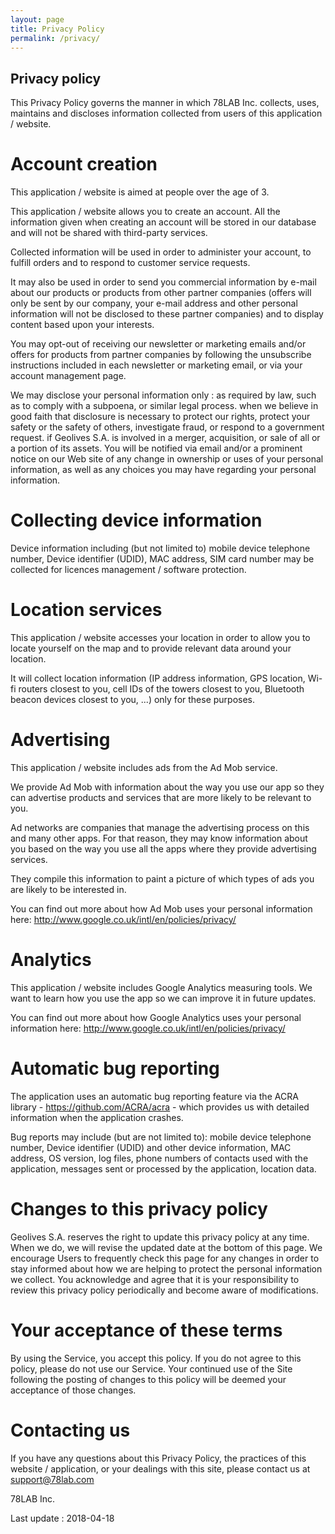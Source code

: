 ```yaml
---
layout: page
title: Privacy Policy
permalink: /privacy/
---
```


## Privacy policy
This Privacy Policy governs the manner in which 78LAB Inc. collects, uses, maintains and discloses information collected from users of this application / website.

# Account creation
This application / website is aimed at people over the age of 3.

This application / website allows you to create an account. All the information given when creating an account will be stored in our database and will not be shared with third-party services.

Collected information will be used in order to administer your account, to fulfill orders and to respond to customer service requests.

It may also be used in order to send you commercial information by e-mail about our products or products from other partner companies (offers will only be sent by our company, your e-mail address and other personal information will not be disclosed to these partner companies) and to display content based upon your interests.

You may opt-out of receiving our newsletter or marketing emails and/or offers for products from partner companies by following the unsubscribe instructions included in each newsletter or marketing email, or via your account management page.

We may disclose your personal information only :
as required by law, such as to comply with a subpoena, or similar legal process.
when we believe in good faith that disclosure is necessary to protect our rights, protect your safety or the safety of others, investigate fraud, or respond to a government request.
if Geolives S.A. is involved in a merger, acquisition, or sale of all or a portion of its assets. You will be notified via email and/or a prominent notice on our Web site of any change in ownership or uses of your personal information, as well as any choices you may have regarding your personal information.

# Collecting device information
Device information including (but not limited to) mobile device telephone number, Device identifier (UDID), MAC address, SIM card number may be collected for licences management / software protection.

# Location services
This application / website accesses your location in order to allow you to locate yourself on the map and to provide relevant data around your location.

It will collect location information (IP address information, GPS location, Wi-fi routers closest to you, cell IDs of the towers closest to you, Bluetooth beacon devices closest to you, ...) only for these purposes.

# Advertising
This application / website includes ads from the Ad Mob service.

We provide Ad Mob with information about the way you use our app so they can advertise products and services that are more likely to be relevant to you.

Ad networks are companies that manage the advertising process on this and many other apps. For that reason, they may know information about you based on the way you use all the apps where they provide advertising services.

They compile this information to paint a picture of which types of ads you are likely to be interested in.

You can find out more about how Ad Mob uses your personal information here: http://www.google.co.uk/intl/en/policies/privacy/

# Analytics
This application / website includes Google Analytics measuring tools. We want to learn how you use the app so we can improve it in future updates.

You can find out more about how Google Analytics uses your personal information here: http://www.google.co.uk/intl/en/policies/privacy/

# Automatic bug reporting
The application uses an automatic bug reporting feature via the ACRA library - https://github.com/ACRA/acra - which provides us with detailed information when the application crashes.

Bug reports may include (but are not limited to): mobile device telephone number, Device identifier (UDID) and other device information, MAC address, OS version, log files, phone numbers of contacts used with the application, messages sent or processed by the application, location data.

# Changes to this privacy policy
Geolives S.A. reserves the right to update this privacy policy at any time. When we do, we will revise the updated date at the bottom of this page. We encourage Users to frequently check this page for any changes in order to stay informed about how we are helping to protect the personal information we collect. You acknowledge and agree that it is your responsibility to review this privacy policy periodically and become aware of modifications.

# Your acceptance of these terms
By using the Service, you accept this policy. If you do not agree to this policy, please do not use our Service. Your continued use of the Site following the posting of changes to this policy will be deemed your acceptance of those changes.

# Contacting us
If you have any questions about this Privacy Policy, the practices of this website / application, or your dealings with this site, please contact us at support@78lab.com

78LAB Inc.

Last update : 2018-04-18